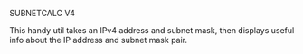 SUBNETCALC V4

This handy util takes an IPv4 address and subnet mask, then displays useful info about the IP address and subnet mask pair.


